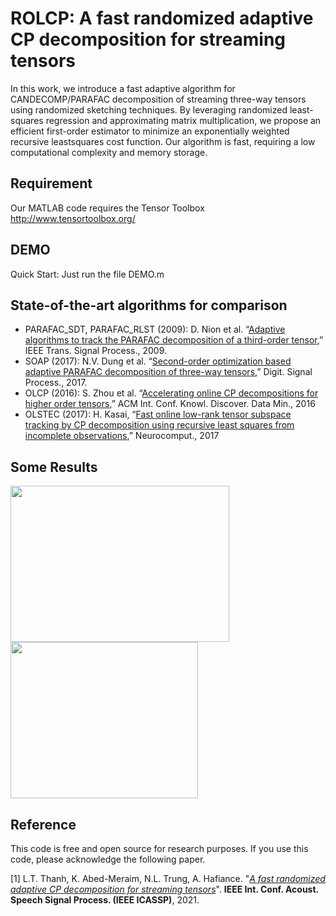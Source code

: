 # ROLCP: A  fast randomized adaptive CP decomposition for streaming tensors
In this work, we introduce a fast adaptive algorithm for CANDECOMP/PARAFAC decomposition of streaming three-way tensors using randomized sketching techniques. By leveraging randomized least-squares regression and approximating matrix multiplication, we propose an efficient first-order estimator to minimize an exponentially weighted recursive leastsquares cost function. Our algorithm is fast, requiring a low computational complexity and memory storage.

## Requirement 
Our MATLAB code requires the Tensor Toolbox http://www.tensortoolbox.org/

## DEMO 
Quick Start: Just run the file DEMO.m

## State-of-the-art algorithms for comparison

+ PARAFAC_SDT, PARAFAC_RLST (2009): D. Nion et al. “[Adaptive algorithms to track the PARAFAC decomposition of a third-order tensor](https://ieeexplore.ieee.org/document/4799120/),” IEEE Trans. Signal Process.,  2009.
+ SOAP (2017): N.V. Dung et al. “[Second-order optimization based adaptive PARAFAC decomposition of three-way tensors](https://www.sciencedirect.com/science/article/pii/S105120041730009X),” Digit. Signal Process., 2017. 
+ OLCP (2016): S. Zhou et al. “[Accelerating online CP decompositions for higher order tensors](https://dl.acm.org/doi/10.1145/2939672.2939763),”  ACM Int. Conf. Knowl. Discover. Data Min., 2016
+ OLSTEC (2017): H. Kasai, “[Fast online low-rank tensor subspace tracking by CP decomposition using recursive least squares from incomplete observations](https://www.sciencedirect.com/science/article/pii/S0925231218313584),” Neurocomput., 2017

## Some Results

<p float="left">
  <img src="https://user-images.githubusercontent.com/26319211/110488183-87920e80-80ee-11eb-9c66-42d212d07382.jpg" width="350" height='250' />
  <img src="https://user-images.githubusercontent.com/26319211/110486987-7399dd00-80ed-11eb-8163-33b9edcef365.PNG" width="300" height='250' /> 
</p>


## Reference

This code is free and open source for research purposes. If you use this code, please acknowledge the following paper.

[1] L.T. Thanh, K. Abed-Meraim, N.L. Trung, A. Hafiance. "[*A fast randomized adaptive CP decomposition for streaming tensors*](https://drive.google.com/file/d/1DAUTPryASpIoDxUZlRW_jzMSFeOS5EPm/view)". **IEEE Int. Conf. Acoust. Speech  Signal Process. (IEEE ICASSP)**, 2021.

